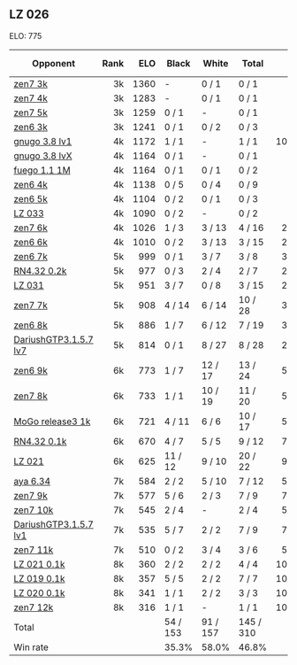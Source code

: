 ## LZ 026 ##

ELO: 775

Opponent | Rank | ELO | Black | White | Total | Win rate
---------|-----:|----:|-------|-------|-------|-------:
[zen7 3k](zen7%203k.md) | 3k | 1360 | - | 0 / 1 | 0 / 1 | 0.0%
[zen7 4k](zen7%204k.md) | 3k | 1283 | - | 0 / 1 | 0 / 1 | 0.0%
[zen7 5k](zen7%205k.md) | 3k | 1259 | 0 / 1 | - | 0 / 1 | 0.0%
[zen6 3k](zen6%203k.md) | 3k | 1241 | 0 / 1 | 0 / 2 | 0 / 3 | 0.0%
[gnugo 3.8 lv1](gnugo%203.8%20lv1.md) | 4k | 1172 | 1 / 1 | - | 1 / 1 | 100.0%
[gnugo 3.8 lvX](gnugo%203.8%20lvX.md) | 4k | 1164 | 0 / 1 | - | 0 / 1 | 0.0%
[fuego 1.1 1M](fuego%201.1%201M.md) | 4k | 1164 | 0 / 1 | 0 / 1 | 0 / 2 | 0.0%
[zen6 4k](zen6%204k.md) | 4k | 1138 | 0 / 5 | 0 / 4 | 0 / 9 | 0.0%
[zen6 5k](zen6%205k.md) | 4k | 1104 | 0 / 2 | 0 / 1 | 0 / 3 | 0.0%
[LZ 033](LZ%20033.md) | 4k | 1090 | 0 / 2 | - | 0 / 2 | 0.0%
[zen7 6k](zen7%206k.md) | 4k | 1026 | 1 / 3 | 3 / 13 | 4 / 16 | 25.0%
[zen6 6k](zen6%206k.md) | 4k | 1010 | 0 / 2 | 3 / 13 | 3 / 15 | 20.0%
[zen6 7k](zen6%207k.md) | 5k | 999 | 0 / 1 | 3 / 7 | 3 / 8 | 37.5%
[RN4.32 0.2k](RN4.32%200.2k.md) | 5k | 977 | 0 / 3 | 2 / 4 | 2 / 7 | 28.6%
[LZ 031](LZ%20031.md) | 5k | 951 | 3 / 7 | 0 / 8 | 3 / 15 | 20.0%
[zen7 7k](zen7%207k.md) | 5k | 908 | 4 / 14 | 6 / 14 | 10 / 28 | 35.7%
[zen6 8k](zen6%208k.md) | 5k | 886 | 1 / 7 | 6 / 12 | 7 / 19 | 36.8%
[DariushGTP3.1.5.7 lv7](DariushGTP3.1.5.7%20lv7.md) | 5k | 814 | 0 / 1 | 8 / 27 | 8 / 28 | 28.6%
[zen6 9k](zen6%209k.md) | 6k | 773 | 1 / 7 | 12 / 17 | 13 / 24 | 54.2%
[zen7 8k](zen7%208k.md) | 6k | 733 | 1 / 1 | 10 / 19 | 11 / 20 | 55.0%
[MoGo release3 1k](MoGo%20release3%201k.md) | 6k | 721 | 4 / 11 | 6 / 6 | 10 / 17 | 58.8%
[RN4.32 0.1k](RN4.32%200.1k.md) | 6k | 670 | 4 / 7 | 5 / 5 | 9 / 12 | 75.0%
[LZ 021](LZ%20021.md) | 6k | 625 | 11 / 12 | 9 / 10 | 20 / 22 | 90.9%
[aya 6.34](aya%206.34.md) | 7k | 584 | 2 / 2 | 5 / 10 | 7 / 12 | 58.3%
[zen7 9k](zen7%209k.md) | 7k | 577 | 5 / 6 | 2 / 3 | 7 / 9 | 77.8%
[zen7 10k](zen7%2010k.md) | 7k | 545 | 2 / 4 | - | 2 / 4 | 50.0%
[DariushGTP3.1.5.7 lv1](DariushGTP3.1.5.7%20lv1.md) | 7k | 535 | 5 / 7 | 2 / 2 | 7 / 9 | 77.8%
[zen7 11k](zen7%2011k.md) | 7k | 510 | 0 / 2 | 3 / 4 | 3 / 6 | 50.0%
[LZ 021 0.1k](LZ%20021%200.1k.md) | 8k | 360 | 2 / 2 | 2 / 2 | 4 / 4 | 100.0%
[LZ 019 0.1k](LZ%20019%200.1k.md) | 8k | 357 | 5 / 5 | 2 / 2 | 7 / 7 | 100.0%
[LZ 020 0.1k](LZ%20020%200.1k.md) | 8k | 341 | 1 / 1 | 2 / 2 | 3 / 3 | 100.0%
[zen7 12k](zen7%2012k.md) | 8k | 316 | 1 / 1 | - | 1 / 1 | 100.0%
Total | | | 54 / 153 | 91 / 157 | 145 / 310 | 
Win rate| | | 35.3% | 58.0% | 46.8% | 
